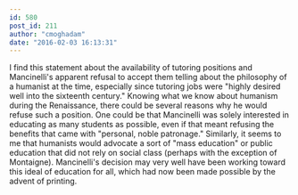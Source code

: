 ```yaml
---
id: 580
post_id: 211
author: "cmoghadam"
date: "2016-02-03 16:13:31"
---
```

I find this statement about the availability of tutoring positions and Mancinelli's apparent refusal to accept them telling about the philosophy of a humanist at the time, especially since tutoring jobs were "highly desired well into the sixteenth century." Knowing what we know about humanism during the Renaissance, there could be several reasons why he would refuse such a position. One could be that Mancinelli was solely interested in educating as many students as possible, even if that meant refusing the benefits that came with "personal, noble patronage." Similarly, it seems to me that humanists would advocate a sort of "mass education" or public education that did not rely on social class (perhaps with the exception of Montaigne). Mancinelli's decision may very well have been working toward this ideal of education for all, which had now been made possible by the advent of printing.
